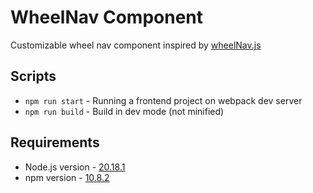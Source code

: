 # WheelNav Component

Customizable wheel nav component inspired by [wheelNav.js](https://wheelnavjs.softwaretailoring.net/)

## Scripts

- `npm run start` - Running a frontend project on webpack dev server 
- `npm run build` - Build in dev mode (not minified)

## Requirements

- Node.js version - [20.18.1](https://nodejs.org/en/blog/release/v20.18.1) 
- npm version  - [10.8.2](https://www.npmjs.com/package/npm/v/10.8.2)